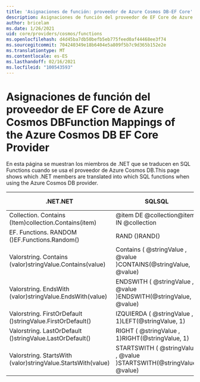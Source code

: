 ```yaml
---
title: 'Asignaciones de función: proveedor de Azure Cosmos DB-EF Core'
description: Asignaciones de función del proveedor de EF Core de Azure Cosmos DB
author: bricelam
ms.date: 1/26/2021
uid: core/providers/cosmos/functions
ms.openlocfilehash: d4d45ba7db50befb5eb775feed0af44468ee3f74
ms.sourcegitcommit: 704240349e18b6404e5a809f5b7c9d365b152e2e
ms.translationtype: MT
ms.contentlocale: es-ES
ms.lasthandoff: 02/16/2021
ms.locfileid: "100543593"
---
```

# <a name="function-mappings-of-the-azure-cosmos-db-ef-core-provider"></a><span data-ttu-id="252e0-103">Asignaciones de función del proveedor de EF Core de Azure Cosmos DB</span><span class="sxs-lookup"><span data-stu-id="252e0-103">Function Mappings of the Azure Cosmos DB EF Core Provider</span></span>

<span data-ttu-id="252e0-104">En esta página se muestran los miembros de .NET que se traducen en SQL Functions cuando se usa el proveedor de Azure Cosmos DB.</span><span class="sxs-lookup"><span data-stu-id="252e0-104">This page shows which .NET members are translated into which SQL functions when using the Azure Cosmos DB provider.</span></span>

<span data-ttu-id="252e0-105">.NET</span><span class="sxs-lookup"><span data-stu-id="252e0-105">.NET</span></span>                          | <span data-ttu-id="252e0-106">SQL</span><span class="sxs-lookup"><span data-stu-id="252e0-106">SQL</span></span>                              | <span data-ttu-id="252e0-107">Agregado en</span><span class="sxs-lookup"><span data-stu-id="252e0-107">Added in</span></span>
----------------------------- | -------------------------------- | --------
<span data-ttu-id="252e0-108">Collection. Contains (Item)</span><span class="sxs-lookup"><span data-stu-id="252e0-108">collection.Contains(item)</span></span>     | <span data-ttu-id="252e0-109">@item DE @collection</span><span class="sxs-lookup"><span data-stu-id="252e0-109">@item IN @collection</span></span>
<span data-ttu-id="252e0-110">EF. Functions. RANDOM ()</span><span class="sxs-lookup"><span data-stu-id="252e0-110">EF.Functions.Random()</span></span>         | <span data-ttu-id="252e0-111">RAND ()</span><span class="sxs-lookup"><span data-stu-id="252e0-111">RAND()</span></span>                           | <span data-ttu-id="252e0-112">EF Core 6.0</span><span class="sxs-lookup"><span data-stu-id="252e0-112">EF Core 6.0</span></span>
<span data-ttu-id="252e0-113">Valorstring. Contains (valor)</span><span class="sxs-lookup"><span data-stu-id="252e0-113">stringValue.Contains(value)</span></span>   | <span data-ttu-id="252e0-114">Contains ( @stringValue , @value )</span><span class="sxs-lookup"><span data-stu-id="252e0-114">CONTAINS(@stringValue, @value)</span></span>   | <span data-ttu-id="252e0-115">EF Core 5.0</span><span class="sxs-lookup"><span data-stu-id="252e0-115">EF Core 5.0</span></span>
<span data-ttu-id="252e0-116">Valorstring. EndsWith (valor)</span><span class="sxs-lookup"><span data-stu-id="252e0-116">stringValue.EndsWith(value)</span></span>   | <span data-ttu-id="252e0-117">ENDSWITH ( @stringValue , @value )</span><span class="sxs-lookup"><span data-stu-id="252e0-117">ENDSWITH(@stringValue, @value)</span></span>   | <span data-ttu-id="252e0-118">EF Core 5.0</span><span class="sxs-lookup"><span data-stu-id="252e0-118">EF Core 5.0</span></span>
<span data-ttu-id="252e0-119">Valorstring. FirstOrDefault ()</span><span class="sxs-lookup"><span data-stu-id="252e0-119">stringValue.FirstOrDefault()</span></span>  | <span data-ttu-id="252e0-120">IZQUIERDA ( @stringValue , 1)</span><span class="sxs-lookup"><span data-stu-id="252e0-120">LEFT(@stringValue, 1)</span></span>            | <span data-ttu-id="252e0-121">EF Core 5.0</span><span class="sxs-lookup"><span data-stu-id="252e0-121">EF Core 5.0</span></span>
<span data-ttu-id="252e0-122">Valorstring. LastOrDefault ()</span><span class="sxs-lookup"><span data-stu-id="252e0-122">stringValue.LastOrDefault()</span></span>   | <span data-ttu-id="252e0-123">RIGHT ( @stringValue , 1)</span><span class="sxs-lookup"><span data-stu-id="252e0-123">RIGHT(@stringValue, 1)</span></span>           | <span data-ttu-id="252e0-124">EF Core 5.0</span><span class="sxs-lookup"><span data-stu-id="252e0-124">EF Core 5.0</span></span>
<span data-ttu-id="252e0-125">Valorstring. StartsWith (valor)</span><span class="sxs-lookup"><span data-stu-id="252e0-125">stringValue.StartsWith(value)</span></span> | <span data-ttu-id="252e0-126">STARTSWITH ( @stringValue , @value )</span><span class="sxs-lookup"><span data-stu-id="252e0-126">STARTSWITH(@stringValue, @value)</span></span> | <span data-ttu-id="252e0-127">EF Core 5.0</span><span class="sxs-lookup"><span data-stu-id="252e0-127">EF Core 5.0</span></span>
